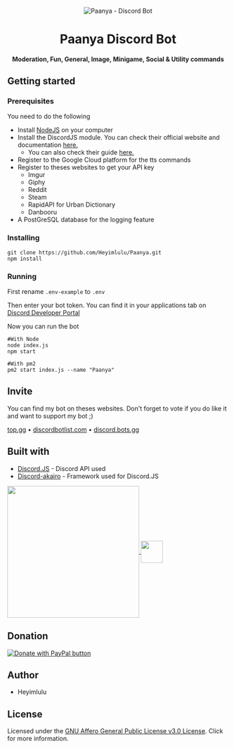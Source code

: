 <p align="center">
  <img style="max-width:100%;" src="https://i.imgur.com/zOl84re.jpeg" alt="Paanya - Discord Bot" />
</p>

<h1 align="center">
  Paanya Discord Bot
</h1>

<h4 align="center">
  Moderation, Fun, General, Image, Minigame, Social & Utility commands
</h4>

## Getting started

### Prerequisites

You need to do the following
- Install [NodeJS](https://nodejs.org/) on your computer
- Install the DiscordJS module. You can check their official website and documentation [here.](https://discord.js.org/#/)
  - You can also check their guide [here.](https://discordjs.guide/)
- Register to the Google Cloud platform for the tts commands
- Register to theses websites to get your API key 
  - Imgur 
  - Giphy
  - Reddit 
  - Steam
  - RapidAPI for Urban Dictionary
  - Danbooru
- A PostGreSQL database for the logging feature

### Installing

```
git clone https://github.com/Heyimlulu/Paanya.git
npm install
```

### Running

First rename ``.env-example`` to ``.env``

Then enter your bot token. You can find it in your applications tab on [Discord Developer Portal](https://discord.com/developers/applications)

Now you can run the bot

```
#With Node
node index.js
npm start

#With pm2
pm2 start index.js --name "Paanya"
```

## Invite

You can find my bot on theses websites. Don't forget to vote if you do like it and want to support my bot ;)

[top.gg](https://top.gg/bot/829230505123119164) • [discordbotlist.com](https://discordbotlist.com/bots/paanya) • [discord.bots.gg](https://discord.bots.gg/bots/829230505123119164)

## Built with

- [Discord.JS](https://discord.js.org/#/) - Discord API used
- [Discord-akairo](https://discord-akairo.github.io/#/) - Framework used for Discord.JS

<a href="https://github.com/Heyimlulu/Paanya">
  <img height="300px" align="center" src="https://upload.wikimedia.org/wikipedia/commons/thumb/1/1a/JetBrains_Logo_2016.svg/1200px-JetBrains_Logo_2016.svg.png">
</a>
<a href="https://github.com/Heyimlulu/Paanya">
  <img height="50px" align="center" src="https://cdn.worldvectorlogo.com/logos/intellijidea.svg">
</a>

## Donation

<a href="https://www.paypal.com/donate?hosted_button_id=FLJ8V26SHZDKS&source=url">
  <img src="https://www.paypalobjects.com/en_US/CH/i/btn/btn_donateCC_LG.gif" alt="Donate with PayPal button" />
</a>

## Author

- Heyimlulu

## License

Licensed under the [GNU Affero General Public License v3.0 License](). Click for more information.
